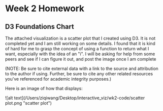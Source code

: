 
Week 2 Homework
===============

D3 Foundations Chart
---------------------

The attached visualization is a scatter plot that I created using D3. It is not completed yet and I am still working on some details. I found that it is kind of hard for me to grasp the concept of using a function to return what I want, especially with the idea of an "i". I will be asking for help from some peers and see if I can figure it out, and post the image once I am complete

(NOTE: Be sure to cite external data with a link to the source and attribution to the author if using. Further, be sure to cite any other related resources you've referenced for academic integrity purposes.)

Here is an image of how that displays:

![alt text](/Users/ziqiwang/Desktop/interactive_viz/wk2-code/scatter plot.png "scatter plot")

